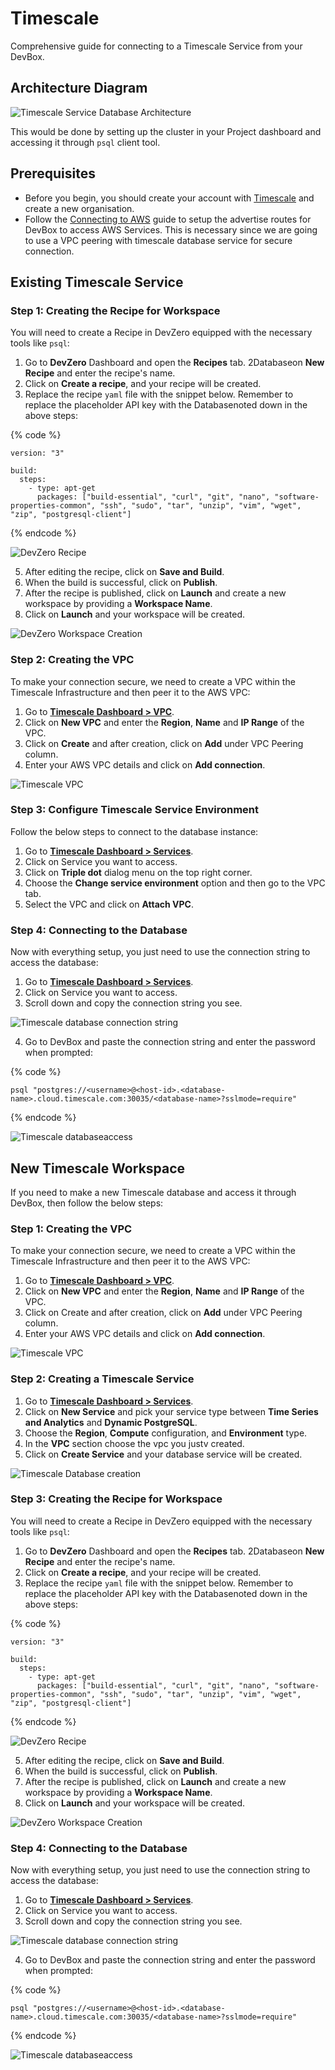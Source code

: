 # Timescale

Comprehensive guide for connecting to a Timescale Service from your DevBox.

## Architecture Diagram

![Timescale Service Database Architecture](../../.gitbook/assets/timescale-architecture.png)

This would be done by setting up the cluster in your Project dashboard and accessing it through `psql` client tool.

## Prerequisites

- Before you begin, you should create your account with [Timescale](https://supabase.com/dashboard/sign-in) and create a new organisation.
- Follow the [Connecting to AWS](../existing-network/connecting-to-aws.md) guide to setup the advertise routes for DevBox to access AWS Services. This is necessary since we are going to use a VPC peering with timescale database service for secure connection.

## Existing Timescale Service

### Step 1: Creating the Recipe for Workspace

You will need to create a Recipe in DevZero equipped with the necessary tools like `psql`:

1. Go to **DevZero** Dashboard and open the **Recipes** tab.
2Databaseon **New Recipe** and enter the recipe's name.
3. Click on **Create a recipe**, and your recipe will be created.
4. Replace the recipe `yaml` file with the snippet below. Remember to replace the placeholder API key with the Databasenoted down in the above steps:

{% code %}
```
version: "3"

build:
  steps:
    - type: apt-get
      packages: ["build-essential", "curl", "git", "nano", "software-properties-common", "ssh", "sudo", "tar", "unzip", "vim", "wget", "zip", "postgresql-client"]
```
{% endcode %}

![DevZero Recipe](../../.gitbook/assets/devzero-recipe-yaml.png)

5. After editing the recipe, click on **Save and Build**.
6. When the build is successful, click on **Publish**.
7. After the recipe is published, click on **Launch** and create a new workspace by providing a **Workspace Name**.
8. Click on **Launch** and your workspace will be created.

![DevZero Workspace Creation](../../.gitbook/assets/devzero-workspace-creation.png)

### Step 2: Creating the VPC

To make your connection secure, we need to create a VPC within the Timescale Infrastructure and then peer it to the AWS VPC:

1. Go to **[Timescale Dashboard > VPC](https://console.cloud.timescale.com/dashboard/vpc)**.
2. Click on **New VPC** and enter the **Region**, **Name** and **IP Range** of the VPC.
3. Click on **Create** and after creation, click on **Add** under VPC Peering column.
4. Enter your AWS VPC details and click on **Add connection**.

![Timescale VPC](../../.gitbook/assets/timescale-vpc-peer.png)

### Step 3: Configure Timescale Service Environment

Follow the below steps to connect to the database instance:

1. Go to **[Timescale Dashboard > Services](https://console.cloud.timescale.com/dashboard/services)**.
2. Click on Service you want to access.
3. Click on **Triple dot** dialog menu on the top right corner.
4. Choose the **Change service environment** option and then go to the VPC tab.
5. Select the VPC and click on **Attach VPC**.

### Step 4: Connecting to the Database

Now with everything setup, you just need to use the connection string to access the database:

1. Go to **[Timescale Dashboard > Services](https://console.cloud.timescale.com/dashboard/services)**.
2. Click on Service you want to access.
3. Scroll down and copy the connection string you see.

![Timescale database connection string](../../.gitbook/assets/timescale-connection-string.png)

4. Go to DevBox and paste the connection string and enter the password when prompted:

{% code %}
```
psql "postgres://<username>@<host-id>.<database-name>.cloud.timescale.com:30035/<database-name>?sslmode=require"
```
{% endcode %}

![Timescale databaseaccess](../../.gitbook/assets/timescale-access.png)

## New Timescale Workspace

If you need to make a new Timescale database and access it through DevBox, then follow the below steps:

### Step 1: Creating the VPC

To make your connection secure, we need to create a VPC within the Timescale Infrastructure and then peer it to the AWS VPC:

1. Go to **[Timescale Dashboard > VPC](https://console.cloud.timescale.com/dashboard/vpc)**.
2. Click on **New VPC** and enter the **Region**, **Name** and **IP Range** of the VPC.
3. Click on Create and after creation, click on **Add** under VPC Peering column.
4. Enter your AWS VPC details and click on **Add connection**.

![Timescale VPC](../../.gitbook/assets/timescale-vpc-peer.png)

### Step 2: Creating a Timescale Service

1. Go to **[Timescale Dashboard > Services](https://console.cloud.timescale.com/dashboard/services)**.
2. Click on **New Service** and pick your service type between **Time Series and Analytics** and **Dynamic PostgreSQL**.
3. Choose the **Region**, **Compute** configuration, and **Environment** type.
4. In the **VPC** section choose the vpc you justv created.
5. Click on **Create Service** and your database service will be created.

![Timescale Database creation](../../.gitbook/assets/timescale-db-creation.png)

### Step 3: Creating the Recipe for Workspace

You will need to create a Recipe in DevZero equipped with the necessary tools like `psql`:

1. Go to **DevZero** Dashboard and open the **Recipes** tab.
2Databaseon **New Recipe** and enter the recipe's name.
3. Click on **Create a recipe**, and your recipe will be created.
4. Replace the recipe `yaml` file with the snippet below. Remember to replace the placeholder API key with the Databasenoted down in the above steps:

{% code %}
```
version: "3"

build:
  steps:
    - type: apt-get
      packages: ["build-essential", "curl", "git", "nano", "software-properties-common", "ssh", "sudo", "tar", "unzip", "vim", "wget", "zip", "postgresql-client"]
```
{% endcode %}

![DevZero Recipe](../../.gitbook/assets/devzero-recipe-yaml.png)

5. After editing the recipe, click on **Save and Build**.
6. When the build is successful, click on **Publish**.
7. After the recipe is published, click on **Launch** and create a new workspace by providing a **Workspace Name**.
8. Click on **Launch** and your workspace will be created.

![DevZero Workspace Creation](../../.gitbook/assets/devzero-workspace-creation.png)

### Step 4: Connecting to the Database

Now with everything setup, you just need to use the connection string to access the database:

1. Go to **[Timescale Dashboard > Services](https://console.cloud.timescale.com/dashboard/services)**.
2. Click on Service you want to access.
3. Scroll down and copy the connection string you see.

![Timescale database connection string](../../.gitbook/assets/timescale-connection-string.png)

4. Go to DevBox and paste the connection string and enter the password when prompted:

{% code %}
```
psql "postgres://<username>@<host-id>.<database-name>.cloud.timescale.com:30035/<database-name>?sslmode=require"
```
{% endcode %}

![Timescale databaseaccess](../../.gitbook/assets/timescale-access.png)
